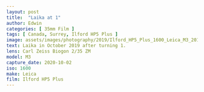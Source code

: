 ```yaml
---
layout: post
title:  "Laika at 1"
author: Edwin
categories: [ 35mm Film ]
tags: [ Canada, Surrey, Ilford HP5 Plus ]
image: assets/images/photography/2019/Ilford_HP5_Plus_1600_Leica_M3_2019_10_01_30.jpg
text: Laika in October 2019 after turning 1.
lens: Carl Zeiss Biogon 2/35 ZM
model: M3
capture_date: 2020-10-02
iso: 1600
make: Leica
film: Ilford HP5 Plus
---
```

